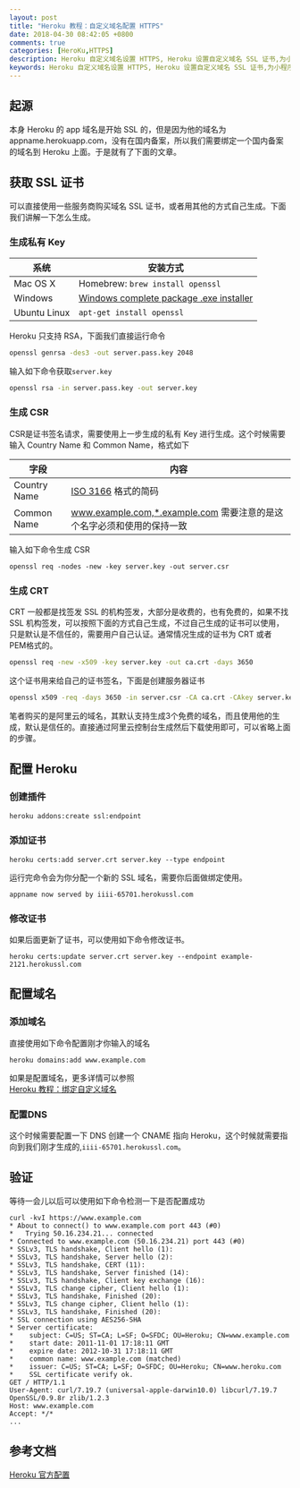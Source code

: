```yaml
---
layout: post
title: "Heroku 教程：自定义域名配置 HTTPS"
date: 2018-04-30 08:42:05 +0800
comments: true
categories: [HeroKu,HTTPS]
description: Heroku 自定义域名设置 HTTPS, Heroku 设置自定义域名 SSL 证书,为小程序域名配置 HTTPS
keywords: Heroku 自定义域名设置 HTTPS, Heroku 设置自定义域名 SSL 证书,为小程序域名配置 HTTPS
---
```

## 起源
本身 Heroku 的 app 域名是开始 SSL 的，但是因为他的域名为 appname.herokuapp.com，没有在国内备案，所以我们需要绑定一个国内备案的域名到 Heroku 上面。于是就有了下面的文章。

<!-- more -->

## 获取 SSL 证书
可以直接使用一些服务商购买域名 SSL 证书，或者用其他的方式自己生成。下面我们讲解一下怎么生成。
### 生成私有 Key
 

  系统  | 安装方式
-------|--------
Mac OS X | Homebrew: `brew install openssl`
Windows   | [Windows complete package .exe installer](http://slproweb.com/products/Win32OpenSSL.html) 
Ubuntu Linux | `apt-get install openssl` 


Heroku 只支持 RSA，下面我们直接运行命令
```bash
openssl genrsa -des3 -out server.pass.key 2048

```
输入如下命令获取`server.key`
```bash
openssl rsa -in server.pass.key -out server.key
```

### 生成 CSR
CSR是证书签名请求，需要使用上一步生成的私有 Key 进行生成。这个时候需要输入 Country Name 和 Common Name，格式如下

  字段  | 内容
-------|--------
Country Name	| [ISO 3166](https://en.wikipedia.org/wiki/ISO_3166-1_alpha-2) 格式的简码
Common Name  | www.example.com,*.example.com 需要注意的是这个名字必须和使用的保持一致

输入如下命令生成 CSR
```
openssl req -nodes -new -key server.key -out server.csr
```

### 生成 CRT

CRT 一般都是找签发 SSL 的机构签发，大部分是收费的，也有免费的，如果不找 SSL 机构签发，可以按照下面的方式自己生成，不过自己生成的证书可以使用，只是默认是不信任的，需要用户自己认证。通常情况生成的证书为 CRT 或者 PEM格式的。

```bash
openssl req -new -x509 -key server.key -out ca.crt -days 3650
```
这个证书用来给自己的证书签名，下面是创建服务器证书
```bash
openssl x509 -req -days 3650 -in server.csr -CA ca.crt -CAkey server.key -CAcreateserial -out server.crt

```

笔者购买的是阿里云的域名，其默认支持生成3个免费的域名，而且使用他的生成，默认是信任的。直接通过阿里云控制台生成然后下载使用即可，可以省略上面的步骤。

## 配置 Heroku
### 创建插件
```bash
heroku addons:create ssl:endpoint
```
### 添加证书
```
heroku certs:add server.crt server.key --type endpoint
```
运行完命令会为你分配一个新的 SSL 域名，需要你后面做绑定使用。
```
appname now served by iiii-65701.herokussl.com
```

### 修改证书
如果后面更新了证书，可以使用如下命令修改证书。
```
heroku certs:update server.crt server.key --endpoint example-2121.herokussl.com
```

## 配置域名
### 添加域名
直接使用如下命令配置刚才你输入的域名
```
heroku domains:add www.example.com
```
如果是配置域名，更多详情可以参照  
[Heroku 教程：绑定自定义域名](/blog/heroku-custom-domains/?utm_source=rel)

### 配置DNS 
这个时候需要配置一下 DNS 创建一个 CNAME 指向 Heroku，这个时候就需要指向到我们刚才生成的,`iiii-65701.herokussl.com`。


## 验证
等待一会儿以后可以使用如下命令检测一下是否配置成功
```
curl -kvI https://www.example.com
* About to connect() to www.example.com port 443 (#0)
*   Trying 50.16.234.21... connected
* Connected to www.example.com (50.16.234.21) port 443 (#0)
* SSLv3, TLS handshake, Client hello (1):
* SSLv3, TLS handshake, Server hello (2):
* SSLv3, TLS handshake, CERT (11):
* SSLv3, TLS handshake, Server finished (14):
* SSLv3, TLS handshake, Client key exchange (16):
* SSLv3, TLS change cipher, Client hello (1):
* SSLv3, TLS handshake, Finished (20):
* SSLv3, TLS change cipher, Client hello (1):
* SSLv3, TLS handshake, Finished (20):
* SSL connection using AES256-SHA
* Server certificate:
*    subject: C=US; ST=CA; L=SF; O=SFDC; OU=Heroku; CN=www.example.com
*    start date: 2011-11-01 17:18:11 GMT
*    expire date: 2012-10-31 17:18:11 GMT
*    common name: www.example.com (matched)
*    issuer: C=US; ST=CA; L=SF; O=SFDC; OU=Heroku; CN=www.heroku.com
*    SSL certificate verify ok.
GET / HTTP/1.1
User-Agent: curl/7.19.7 (universal-apple-darwin10.0) libcurl/7.19.7 OpenSSL/0.9.8r zlib/1.2.3
Host: www.example.com
Accept: */*
...
```

## 参考文档
[Heroku 官方配置](https://devcenter.heroku.com/articles/ssl-endpoint#acquire-ssl-certificate)